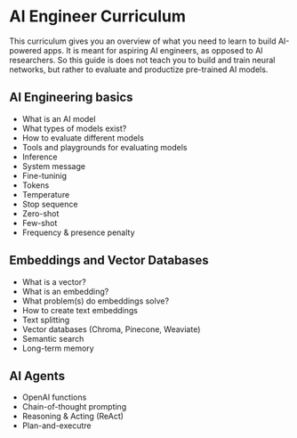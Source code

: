 # AI Engineer Curriculum

This curriculum gives you an overview of what you need to learn to build AI-powered apps. It is meant for aspiring AI engineers, as opposed to AI researchers. So this guide is does not teach you to build and train neural networks, but rather to evaluate and productize pre-trained AI models.

## AI Engineering basics
* What is an AI model
* What types of models exist?
* How to evaluate different models
* Tools and playgrounds for evaluating models
* Inference
* System message
* Fine-tuninig
* Tokens
* Temperature
* Stop sequence
* Zero-shot
* Few-shot
* Frequency & presence penalty

## Embeddings and Vector Databases
* What is a vector?
* What is an embedding?
* What problem(s) do embeddings solve?
* How to create text embeddings
* Text splitting
* Vector databases (Chroma, Pinecone, Weaviate)
* Semantic search
* Long-term memory


## AI Agents
* OpenAI functions
* Chain-of-thought prompting
* Reasoning & Acting (ReAct)
* Plan-and-executre

